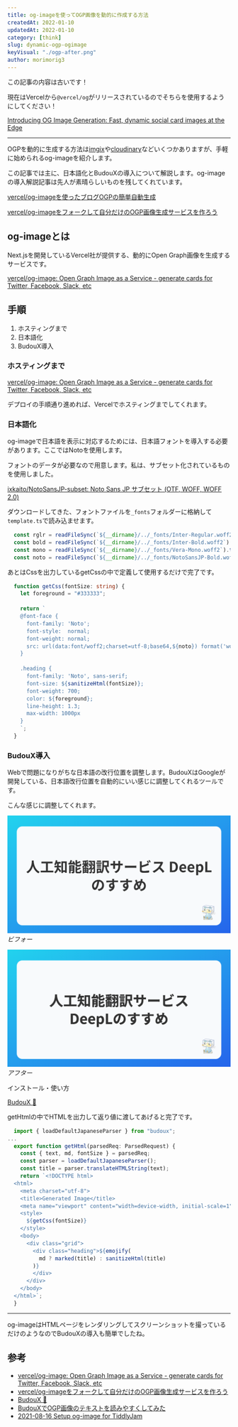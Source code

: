 ```yaml
---
title: og-imageを使ってOGP画像を動的に作成する方法
createdAt: 2022-01-10
updatedAt: 2022-01-10
category: [think]
slug: dynamic-ogp-ogimage
keyVisual: "./ogp-after.png"
author: morimorig3
---
```


<notice type='alert'>この記事の内容は古いです！</notice>

現在はVercelから`@vercel/og`がリリースされているのでそちらを使用するようにしてください！

[Introducing OG Image Generation: Fast, dynamic social card images at the Edge](https://vercel.com/blog/introducing-vercel-og-image-generation-fast-dynamic-social-card-images)

---

OGPを動的に生成する方法は[imgix](https://blog.microcms.io/imgix-ogp/)や[cloudinary](https://catnose.me/notes/cloudinary-dynamic-ogp-image)などいくつかありますが、手軽に始められるog-imageを紹介します。

この記事では主に、日本語化とBudouXの導入について解説します。og-imageの導入解説記事は先人が素晴らしいものを残してくれています。

[vercel/og-imageを使ったブログOGPの簡単自動生成](https://qiita.com/p1ass/items/b8d5c1f3f4a5fd984d2c)

[vercel/og-imageをフォークして自分だけのOGP画像生成サービスを作ろう](https://scrapbox.io/mkizka/vercel%2Fog-image%E3%82%92%E3%83%95%E3%82%A9%E3%83%BC%E3%82%AF%E3%81%97%E3%81%A6%E8%87%AA%E5%88%86%E3%81%A0%E3%81%91%E3%81%AEOGP%E7%94%BB%E5%83%8F%E7%94%9F%E6%88%90%E3%82%B5%E3%83%BC%E3%83%93%E3%82%B9%E3%82%92%E4%BD%9C%E3%82%8D%E3%81%86)

## og-imageとは

Next.jsを開発しているVercel社が提供する、動的にOpen Graph画像を生成するサービスです。

[vercel/og-image: Open Graph Image as a Service - generate cards for Twitter, Facebook, Slack, etc](https://github.com/vercel/og-image)

## 手順

1. ホスティングまで
2. 日本語化
3. BudouX導入

### ホスティングまで

[vercel/og-image: Open Graph Image as a Service - generate cards for Twitter, Facebook, Slack, etc](https://github.com/vercel/og-image)

デプロイの手順通り進めれば、Vercelでホスティングまでしてくれます。

### 日本語化

og-imageで日本語を表示に対応するためには、日本語フォントを導入する必要があります。ここではNotoを使用します。

フォントのデータが必要なので用意します。私は、サブセット化されているものを使用しました。

[ixkaito/NotoSansJP-subset: Noto Sans JP サブセット (OTF, WOFF, WOFF 2.0)](https://github.com/ixkaito/NotoSansJP-subset)

ダウンロードしてきた、フォントファイルを`_fonts`フォルダーに格納して`template.ts`で読み込ませます。

```ts
  const rglr = readFileSync(`${__dirname}/../_fonts/Inter-Regular.woff2`).toString("base64");
  const bold = readFileSync(`${__dirname}/../_fonts/Inter-Bold.woff2`).toString("base64");
  const mono = readFileSync(`${__dirname}/../_fonts/Vera-Mono.woff2`).toString("base64");
  const noto = readFileSync(`${__dirname}/../_fonts/NotoSansJP-Bold.woff2`).toString("base64");
```

あとはCssを出力しているgetCssの中で定義して使用するだけで完了です。

```ts
  function getCss(fontSize: string) {
    let foreground = "#333333";

    return `
    @font-face {
      font-family: 'Noto';
      font-style:  normal;
      font-weight: normal;
      src: url(data:font/woff2;charset=utf-8;base64,${noto}) format('woff2');
    }

    .heading {
      font-family: 'Noto', sans-serif;
      font-size: ${sanitizeHtml(fontSize)};
      font-weight: 700;
      color: ${foreground};
      line-height: 1.3;
      max-width: 1000px
    }
    `;
  }
```

### BudouX導入

Webで問題になりがちな日本語の改行位置を調整します。BudouXはGoogleが開発している、日本語改行位置を自動的にいい感じに調整してくれるツールです。

こんな感じに調整してくれます。

![ogp-before](./ogp-before.png)
*ビフォー*

![ogp-after](./ogp-after.png)
*アフター*

インストール・使い方

[BudouX 🍇](https://google.github.io/budoux/)

getHtmlの中でHTMLを出力して返り値に渡してあげると完了です。

```ts
  import { loadDefaultJapaneseParser } from "budoux";
...
  export function getHtml(parsedReq: ParsedRequest) {
    const { text, md, fontSize } = parsedReq;
    const parser = loadDefaultJapaneseParser();
    const title = parser.translateHTMLString(text);
    return `<!DOCTYPE html>
  <html>
    <meta charset="utf-8">
    <title>Generated Image</title>
    <meta name="viewport" content="width=device-width, initial-scale=1">
    <style>
      ${getCss(fontSize)}
    </style>
    <body>
      <div class="grid">
        <div class="heading">${emojify(
          md ? marked(title) : sanitizeHtml(title)
        )}
        </div>
      </div>
    </body>
  </html>`;
  }
```

---

og-imageはHTMLページをレンダリングしてスクリーンショットを撮っているだけのようなのでBudouXの導入も簡単でしたね。

## 参考

- [vercel/og-image: Open Graph Image as a Service - generate cards for Twitter, Facebook, Slack, etc](https://github.com/vercel/og-image)
- [vercel/og-imageをフォークして自分だけのOGP画像生成サービスを作ろう](https://scrapbox.io/mkizka/vercel%2Fog-image%E3%82%92%E3%83%95%E3%82%A9%E3%83%BC%E3%82%AF%E3%81%97%E3%81%A6%E8%87%AA%E5%88%86%E3%81%A0%E3%81%91%E3%81%AEOGP%E7%94%BB%E5%83%8F%E7%94%9F%E6%88%90%E3%82%B5%E3%83%BC%E3%83%93%E3%82%B9%E3%82%92%E4%BD%9C%E3%82%8D%E3%81%86)
- [BudouX 🍇](https://google.github.io/budoux/)
- [BudouXでOGP画像のテキストを読みやすくしてみた](https://b.0218.jp/202112010002.html)
- [2021-08-16 Setup og-image for TiddlyJam](https://thaddeusjiang.com/2021-08-16-setup-og-image-for-tiddlyjam)